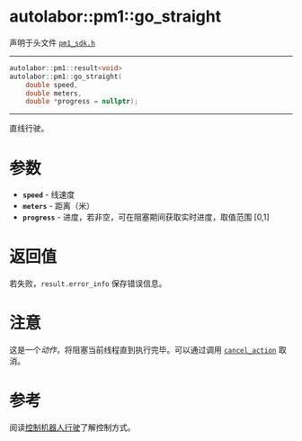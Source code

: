 # autolabor::pm1::go_straight

声明于头文件 [`pm1_sdk.h`](https://github.com/autolaborcenter/pm1_sdk/blob/master/src/main/pm1_sdk.h)

------

```c++
autolabor::pm1::result<void>
autolabor::pm1::go_straight(
    double speed,
    double meters,
    double *progress = nullptr);
```

------

直线行驶。

# 参数

* **`speed`** - 线速度
* **`meters`** - 距离（米）
* **`progress`** - 进度，若非空，可在阻塞期间获取实时进度，取值范围 [0,1]

# 返回值

若失败，`result.error_info` 保存错误信息。

# 注意

这是一个*动作*，将阻塞当前线程直到执行完毕。可以通过调用 [`cancel_action`](cancel_action) 取消。

# 参考

阅读[控制机器人行驶](../../concepts/drive)了解控制方式。